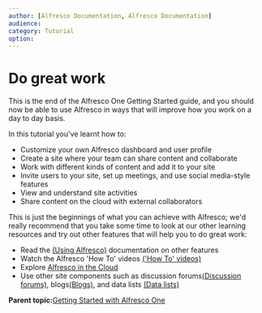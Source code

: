 ```yaml
---
author: [Alfresco Documentation, Alfresco Documentation]
audience: 
category: Tutorial
option: 
---
```


# Do great work

This is the end of the Alfresco One Getting Started guide, and you should now be able to use Alfresco in ways that will improve how you work on a day to day basis.

In this tutorial you've learnt how to:

-   Customize your own Alfresco dashboard and user profile
-   Create a site where your team can share content and collaborate
-   Work with different kinds of content and add it to your site
-   Invite users to your site, set up meetings, and use social media-style features
-   View and understand site activities
-   Share content on the cloud with external collaborators

This is just the beginnings of what you can achieve with Alfresco; we'd really recommend that you take some time to look at our other learning resources and try out other features that will help you to do great work:

-   Read the [\(Using Alfresco\)](master-using-intro.md) documentation on other features
-   Watch the Alfresco 'How To' videos [\('How To' videos\)](../topics/alfresco-video-tutorials.md)
-   Explore [Alfresco in the Cloud](http://docs.alfresco.com/cloud/topic/com.alfresco.cloud.doc/concepts/welcome-infocenter-cloud.html)
-   Use other site components such as discussion forums[\(Discussion forums\)](discussions-intro.md), blogs[\(Blogs\)](blog-intro.md), and data lists [\(Data lists\)](datalists-intro.md)

**Parent topic:**[Getting Started with Alfresco One](../concepts/gs-intro.md)

